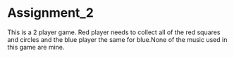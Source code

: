 # Assignment_2
This is a 2 player game. Red player needs to collect all of the red squares and circles and the blue player the same for blue.None
of the music used in this game are mine.
